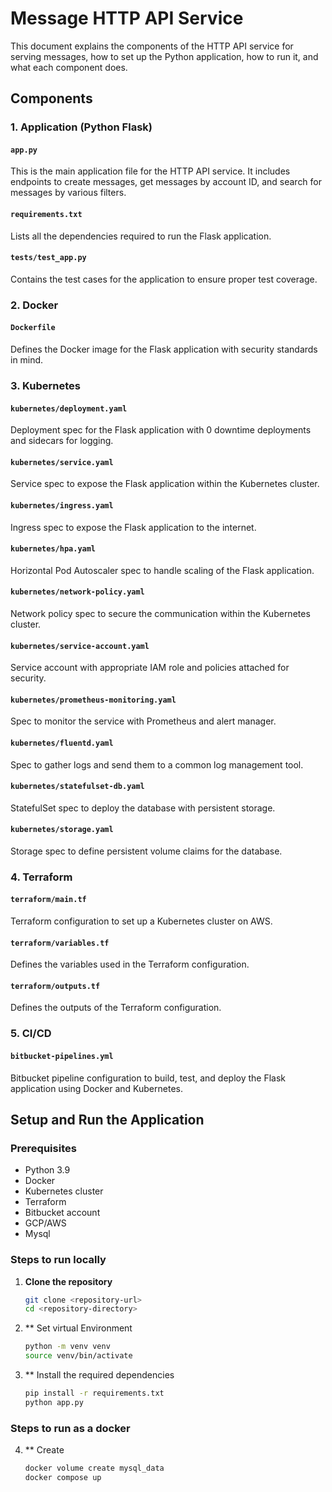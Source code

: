 # Message HTTP API Service

This document explains the components of the HTTP API service for serving messages, how to set up the Python application, how to run it, and what each component does.


## Components

### 1. Application (Python Flask)

#### `app.py`
This is the main application file for the HTTP API service. It includes endpoints to create messages, get messages by account ID, and search for messages by various filters.

#### `requirements.txt`
Lists all the dependencies required to run the Flask application.


#### `tests/test_app.py`
Contains the test cases for the application to ensure proper test coverage.

### 2. Docker

#### `Dockerfile`
Defines the Docker image for the Flask application with security standards in mind.

### 3. Kubernetes

#### `kubernetes/deployment.yaml`
Deployment spec for the Flask application with 0 downtime deployments and sidecars for logging.

#### `kubernetes/service.yaml`
Service spec to expose the Flask application within the Kubernetes cluster.

#### `kubernetes/ingress.yaml`
Ingress spec to expose the Flask application to the internet.

#### `kubernetes/hpa.yaml`
Horizontal Pod Autoscaler spec to handle scaling of the Flask application.

#### `kubernetes/network-policy.yaml`
Network policy spec to secure the communication within the Kubernetes cluster.

#### `kubernetes/service-account.yaml`
Service account with appropriate IAM role and policies attached for security.

#### `kubernetes/prometheus-monitoring.yaml`
Spec to monitor the service with Prometheus and alert manager.

#### `kubernetes/fluentd.yaml`
Spec to gather logs and send them to a common log management tool.

#### `kubernetes/statefulset-db.yaml`
StatefulSet spec to deploy the database with persistent storage.

#### `kubernetes/storage.yaml`
Storage spec to define persistent volume claims for the database.

### 4. Terraform

#### `terraform/main.tf`
Terraform configuration to set up a Kubernetes cluster on AWS.

#### `terraform/variables.tf`
Defines the variables used in the Terraform configuration.

#### `terraform/outputs.tf`
Defines the outputs of the Terraform configuration.

### 5. CI/CD

#### `bitbucket-pipelines.yml`
Bitbucket pipeline configuration to build, test, and deploy the Flask application using Docker and Kubernetes.

## Setup and Run the Application

### Prerequisites
- Python 3.9
- Docker
- Kubernetes cluster
- Terraform
- Bitbucket account
- GCP/AWS
- Mysql

### Steps to run locally

1. **Clone the repository**

   ```bash
   git clone <repository-url>
   cd <repository-directory>
2. ** Set virtual Environment
   ```bash
   python -m venv venv
   source venv/bin/activate
3. ** Install the required dependencies
   ```bash
   pip install -r requirements.txt
   python app.py

### Steps to run as a docker

4. ** Create 
   ```bash
   docker volume create mysql_data
   docker compose up
   
